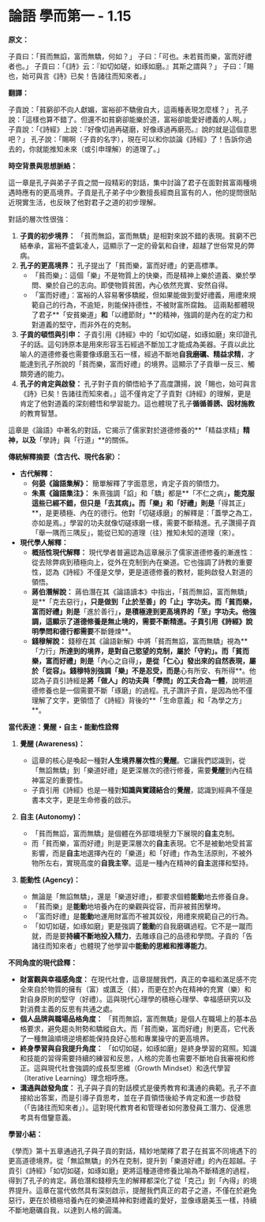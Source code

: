 # 論語 學而第一 - 1.15

**原文：**

子貢曰：「貧而無諂，富而無驕，何如？」
子曰：「可也。未若貧而樂，富而好禮者也。」
子貢曰：「《詩》云：『如切如磋，如琢如磨。』其斯之謂與？」
子曰：「賜也，始可與言《詩》已矣！告諸往而知來者。」

**翻譯：**

子貢說：「貧窮卻不向人獻媚，富裕卻不驕傲自大，這兩種表現怎麼樣？」
孔子說：「這樣也算不錯了。但還不如貧窮卻能樂於道，富裕卻能愛好禮義的人啊。」
子貢說：「《詩經》上說：『好像切過再磋磨，好像琢過再磨亮。』說的就是這個意思吧？」
孔子說：「賜啊（子貢的名字），現在可以和你談論《詩經》了！告訴你過去的，你就能推知未來（或引申理解）的道理了。」

**時空背景與思想脈絡：**

這一章是孔子與弟子子貢之間一段精彩的對話，集中討論了君子在面對貧富兩種境遇時應有的更高境界。子貢是孔子弟子中少數擅長經商且富有的人，他的提問很貼近現實生活，也反映了他對君子之道的初步理解。

對話的層次性很強：
1.  **子貢的初步境界：** 「貧而無諂，富而無驕」是相對來說不錯的表現。貧窮不巴結奉承，富裕不盛氣凌人，這顯示了一定的骨氣和自律，超越了世俗常見的弊病。
2.  **孔子的更高境界：** 孔子提出了「貧而樂，富而好禮」的更高標準。
    *   「貧而樂」：這個「樂」不是物質上的快樂，而是精神上樂於道義、樂於學問、樂於自己的志向。即使物質貧困，內心依然充實、安然自得。
    *   「富而好禮」：富裕的人容易奢侈驕縱，但如果能做到愛好禮義，用禮來規範自己的行為，不逾矩，則能保持德性，不被財富所腐蝕。
    這兩點都體現了君子**「安貧樂道」**和**「以禮節財」**的精神，強調的是內在的定力和對道義的堅守，而非外在的克制。
3.  **子貢的頓悟與引申：** 子貢引用《詩經》中的「如切如磋，如琢如磨」來印證孔子的話。這句詩原本是用來形容玉石經過不斷加工才能成為美器。子貢以此比喻人的道德修養也需要像琢磨玉石一樣，經過不斷地**自我磨礪、精益求精**，才能達到孔子所說的「貧而樂，富而好禮」的境界。這顯示了子貢舉一反三、觸類旁通的能力。
4.  **孔子的肯定與啟發：** 孔子對子貢的領悟給予了高度讚揚，說「賜也，始可與言《詩》已矣！告諸往而知來者。」這不僅肯定了子貢對《詩經》的理解，更是肯定了他對道義的深刻體悟和學習能力。這也體現了孔子**循循善誘、因材施教**的教育智慧。

這章是《論語》中著名的對話，它揭示了儒家對於道德修養的**「精益求精」**精神，以及**「學詩」與「行道」**的關係。

**傳統解釋摘要（含古代、現代各家）：**

*   **古代解釋：**
    *   **何晏《論語集解》：** 簡單解釋了字面意思，肯定子貢的領悟力。
    *   **朱熹《論語集注》：** 朱熹強調「諂」和「驕」都是**「不仁之病」**，能克服這些已經不錯，但只是「去其病」。而「樂」和「好禮」則是**「得其正」**，是更積極、內在的德行。他對「切磋琢磨」的解釋是：「蓋學之為工，亦如是焉。」學習的功夫就像切磋琢磨一樣，需要不斷精進。孔子讚揚子貢「舉一隅而三隅反」，能從已知的道理（往）推知未知的道理（來）。
*   **現代學人解釋：**
    *   **概括性現代解釋：** 現代學者普遍認為這章展示了儒家道德修養的漸進性：從去除弊病到積極向上，從外在克制到內在樂道。它也強調了詩教的重要性，認為《詩經》不僅是文學，更是道德修養的教材，能夠啟發人對道的領悟。
    *   **蔣伯潛解說：** 蔣伯潛在其《論語讀本》中指出，「貧而無諂，富而無驕」是**「克去惡行」**，只是做到「止於至善」的「止」字功夫。而「貧而樂，富而好禮」則是**「進於善行」**，是積極達到更高境界的「至」字功夫。他強調，這顯示了道德修養是無止境的，需要不斷精進。子貢引用《詩經》說明學問和德行都需要**不斷錘煉**。
    *   **錢穆解說：** 錢穆在其《論語新解》中將「貧而無諂，富而無驕」視為**「力行」**所達到的境界，是對自己慾望的克制，屬於「守約」。而「貧而樂，富而好禮」則是**「內心之自得」**，是從「仁心」發出來的自然表現，屬於「從容」。錢穆特別強調「樂」不是忍受，而是**心有所安、有所得**。他認為子貢引詩經是**將「做人」的功夫與「學問」的工夫合為一體**，說明道德修養也是一個需要不斷「琢磨」的過程。孔子讚許子貢，是因為他不僅理解了文字，更領悟了《詩經》背後的**「生命意義」和「為學之方」**。

**當代表達：覺醒・自主・能動性詮釋**

1.  **覺醒 (Awareness)：**
    *   這章的核心是喚起一種對**人生境界層次性**的**覺醒**。它讓我們認識到，從「無諂無驕」到「樂道好禮」是更深層次的德行修養，需要**覺醒**到內在精神富足的重要性。
    *   子貢引用《詩經》也是一種對**知識與實踐結合**的**覺醒**，認識到經典不僅是書本文字，更是生命修養的啟示。

2.  **自主 (Autonomy)：**
    *   「貧而無諂，富而無驕」是個體在外部環境壓力下展現的**自主**克制。
    *   而「貧而樂，富而好禮」則是更深層次的**自主**表現。它不是被動地受貧富影響，而是**自主**地選擇內在的「樂道」和「好禮」作為生活原則，不被外物所左右，實現高度的**自我主宰**。這是一種內在精神的**自主**選擇和堅持。

3.  **能動性 (Agency)：**
    *   無論是「無諂無驕」，還是「樂道好禮」，都要求個體**能動**地去修養自身。
    *   「貧而樂」是**能動**地培養內在的樂觀與從容，而非被貧困擊垮。
    *   「富而好禮」是**能動**地運用財富而不被其奴役，用禮來規範自己的行為。
    *   「如切如磋，如琢如磨」更是強調了**能動**的自我磨礪過程。它不是一蹴而就，而是要**持續不斷地投入精力**，去雕琢自己的品德和學問。子貢的「告諸往而知來者」也體現了他學習中**能動的思維和推導能力**。

**不同角度的現代詮釋：**

*   **財富觀與幸福感角度：** 在現代社會，這章提醒我們，真正的幸福和滿足感不完全來自於物質的擁有（富）或匱乏（貧），而更在於內在精神的充實（樂）和對自身原則的堅守（好禮）。這與現代心理學的積極心理學、幸福感研究以及對消費主義的反思有共通之處。
*   **個人品牌與職場品格角度：** 「貧而無諂，富而無驕」是個人在職場上的基本品格要求，避免趨炎附勢和驕縱自大。而「貧而樂，富而好禮」則更高，它代表了一種無論順境逆境都能保持良好心態和專業操守的更高境界。
*   **終身學習與自我提升角度：** 「如切如磋，如琢如磨」是終身學習的寫照。知識和技能的習得需要持續的練習和反思，人格的完善也需要不斷地自我審視和修正。這與現代社會強調的成長型思維（Growth Mindset）和迭代學習（Iterative Learning）理念相呼應。
*   **溝通與啟發角度：** 孔子與子貢的對話模式是優秀教育和溝通的典範。孔子不直接給出答案，而是引導子貢思考，並在子貢領悟後給予肯定和進一步啟發（「告諸往而知來者」）。這對現代教育者和管理者如何激發員工潛力、促進思考具有借鑒意義。

**學習小結：**

《學而》第十五章通過孔子與子貢的對話，精妙地闡釋了君子在貧富不同境遇下的更高道德境界。從「無諂無驕」的外在克制，提升到「樂道好禮」的內在超越。子貢引《詩經》「如切如磋，如琢如磨」更將這種道德修養比喻為不斷精進的過程，得到了孔子的肯定。蔣伯潛和錢穆先生的解釋都深化了從「克己」到「內得」的境界提升。這章在當代依然具有深刻啟示，提醒我們真正的君子之道，不僅在於避免惡行，更在於積極培養內在的樂道精神和對禮義的愛好，並像琢磨美玉一樣，持續不斷地磨礪自我，以達到人格的圓滿。